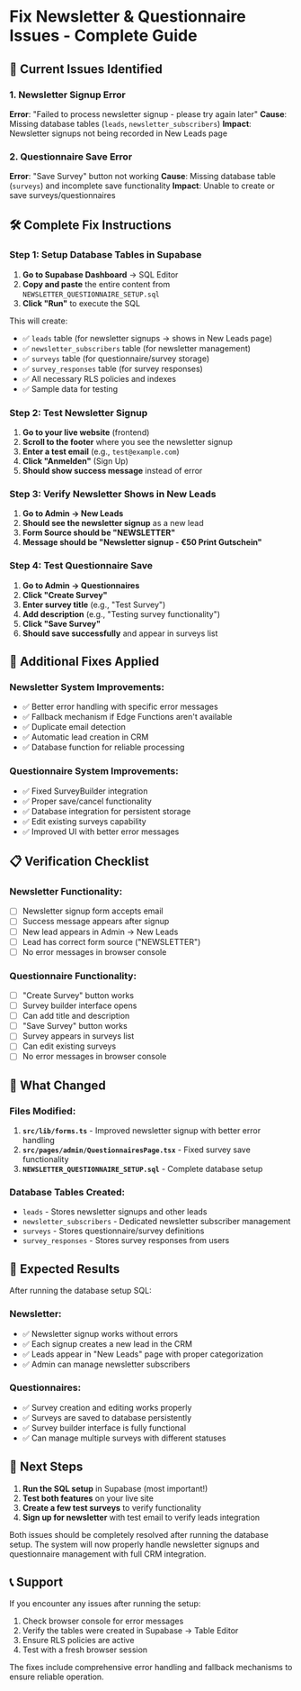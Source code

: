 # Fix Newsletter & Questionnaire Issues - Complete Guide

## 🚨 Current Issues Identified

### 1. Newsletter Signup Error
**Error**: "Failed to process newsletter signup - please try again later"
**Cause**: Missing database tables (`leads`, `newsletter_subscribers`)
**Impact**: Newsletter signups not being recorded in New Leads page

### 2. Questionnaire Save Error  
**Error**: "Save Survey" button not working
**Cause**: Missing database table (`surveys`) and incomplete save functionality
**Impact**: Unable to create or save surveys/questionnaires

## 🛠️ Complete Fix Instructions

### Step 1: Setup Database Tables in Supabase

1. **Go to Supabase Dashboard** → SQL Editor
2. **Copy and paste** the entire content from `NEWSLETTER_QUESTIONNAIRE_SETUP.sql`
3. **Click "Run"** to execute the SQL

This will create:
- ✅ `leads` table (for newsletter signups → shows in New Leads page)
- ✅ `newsletter_subscribers` table (for newsletter management)
- ✅ `surveys` table (for questionnaire/survey storage)
- ✅ `survey_responses` table (for survey responses)
- ✅ All necessary RLS policies and indexes
- ✅ Sample data for testing

### Step 2: Test Newsletter Signup

1. **Go to your live website** (frontend)
2. **Scroll to the footer** where you see the newsletter signup
3. **Enter a test email** (e.g., `test@example.com`)  
4. **Click "Anmelden"** (Sign Up)
5. **Should show success message** instead of error

### Step 3: Verify Newsletter Shows in New Leads

1. **Go to Admin → New Leads**
2. **Should see the newsletter signup** as a new lead
3. **Form Source should be "NEWSLETTER"**
4. **Message should be "Newsletter signup - €50 Print Gutschein"**

### Step 4: Test Questionnaire Save

1. **Go to Admin → Questionnaires**
2. **Click "Create Survey"**
3. **Enter survey title** (e.g., "Test Survey")
4. **Add description** (e.g., "Testing survey functionality")
5. **Click "Save Survey"**
6. **Should save successfully** and appear in surveys list

## 🔧 Additional Fixes Applied

### Newsletter System Improvements:
- ✅ Better error handling with specific error messages
- ✅ Fallback mechanism if Edge Functions aren't available
- ✅ Duplicate email detection
- ✅ Automatic lead creation in CRM
- ✅ Database function for reliable processing

### Questionnaire System Improvements:
- ✅ Fixed SurveyBuilder integration
- ✅ Proper save/cancel functionality
- ✅ Database integration for persistent storage
- ✅ Edit existing surveys capability
- ✅ Improved UI with better error messages

## 📋 Verification Checklist

### Newsletter Functionality:
- [ ] Newsletter signup form accepts email
- [ ] Success message appears after signup
- [ ] New lead appears in Admin → New Leads
- [ ] Lead has correct form source ("NEWSLETTER")
- [ ] No error messages in browser console

### Questionnaire Functionality:
- [ ] "Create Survey" button works
- [ ] Survey builder interface opens
- [ ] Can add title and description
- [ ] "Save Survey" button works
- [ ] Survey appears in surveys list
- [ ] Can edit existing surveys
- [ ] No error messages in browser console

## 🔄 What Changed

### Files Modified:
1. **`src/lib/forms.ts`** - Improved newsletter signup with better error handling
2. **`src/pages/admin/QuestionnairesPage.tsx`** - Fixed survey save functionality
3. **`NEWSLETTER_QUESTIONNAIRE_SETUP.sql`** - Complete database setup

### Database Tables Created:
- `leads` - Stores newsletter signups and other leads
- `newsletter_subscribers` - Dedicated newsletter subscriber management
- `surveys` - Stores questionnaire/survey definitions
- `survey_responses` - Stores survey responses from users

## 🎯 Expected Results

After running the database setup SQL:

### Newsletter:
- ✅ Newsletter signup works without errors
- ✅ Each signup creates a new lead in the CRM
- ✅ Leads appear in "New Leads" page with proper categorization
- ✅ Admin can manage newsletter subscribers

### Questionnaires:
- ✅ Survey creation and editing works properly
- ✅ Surveys are saved to database persistently
- ✅ Survey builder interface is fully functional
- ✅ Can manage multiple surveys with different statuses

## 🚀 Next Steps

1. **Run the SQL setup** in Supabase (most important!)
2. **Test both features** on your live site
3. **Create a few test surveys** to verify functionality
4. **Sign up for newsletter** with test email to verify leads integration

Both issues should be completely resolved after running the database setup. The system will now properly handle newsletter signups and questionnaire management with full CRM integration.

## 📞 Support

If you encounter any issues after running the setup:
1. Check browser console for error messages
2. Verify the tables were created in Supabase → Table Editor
3. Ensure RLS policies are active
4. Test with a fresh browser session

The fixes include comprehensive error handling and fallback mechanisms to ensure reliable operation.
